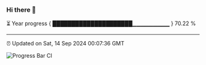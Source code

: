 ### Hi there 👋

⏳ Year progress { █████████████████████▁▁▁▁▁▁▁▁▁ } 70.22 %

---

⏰ Updated on Sat, 14 Sep 2024 00:07:36 GMT

![Progress Bar CI](https://github.com/EinsPommes/EinsPommes/blob/main/.github/workflows/main.yml)
